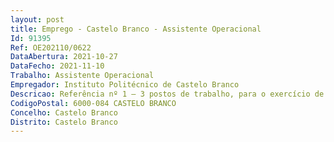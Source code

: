 ```yaml
--- 
layout: post
title: Emprego - Castelo Branco - Assistente Operacional
Id: 91395
Ref: OE202110/0622
DataAbertura: 2021-10-27
DataFecho: 2021-11-10
Trabalho: Assistente Operacional
Empregador: Instituto Politécnico de Castelo Branco
Descricao: Referência nº 1 – 3 postos de trabalho, para o exercício de funções inerentes à carreira e categoria de assistente operacional, com grau de complexidade 1, de acordo com o constante no anexo à Lei n.º 35 2014, de 20 de junho, nomeadamente, na área de limpeza de instalações e equipamentos.Referência nº 2 – 1 posto de trabalho, para o exercício de funções inerentes à carreira e categoria de assistente operacional, com grau de complexidade 1, de acordo com o constante no anexo à Lei n.º 35 2014, de 20 de junho, nomeadamente, para atividade de portaria, execução de tarefas de apoio elementares, indispensáveis ao funcionamento dos serviços, podendo comportar esforço físico  serviço de vigilância nas unidades orgânicas, incluindo eventual vigilância noturna, em regime de turnos permanente e total  controlo de entradas e saídas de estudantes e visitantes  rondas para verificação do estado dos equipamentos  verificação e controlo das centrais de deteção de incêndio e monitorização de alarmes e outras tarefas associadas ao funcionamento das escolas.
CodigoPostal: 6000-084 CASTELO BRANCO
Concelho: Castelo Branco
Distrito: Castelo Branco
--- 
```

